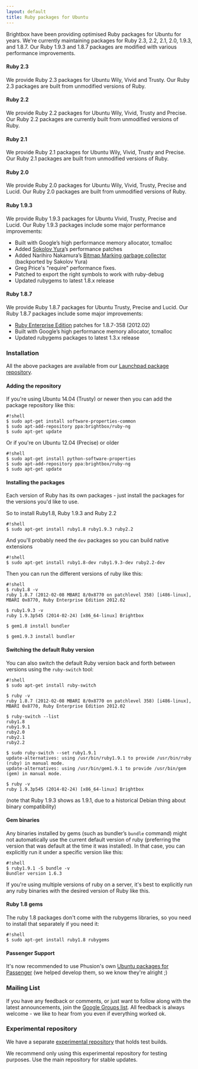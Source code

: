 ```yaml
---
layout: default
title: Ruby packages for Ubuntu
---
```


Brightbox have been providing optimised Ruby packages for Ubuntu for years. We're currently maintaining packages for Ruby 2.3, 2.2, 2.1, 2.0, 1.9.3, and 1.8.7. Our Ruby 1.9.3 and 1.8.7 packages are modified with various performance improvements.

#### Ruby 2.3

We provide Ruby 2.3 packages for Ubuntu Wily, Vivid and Trusty. Our Ruby 2.3 packages are built from unmodified versions of Ruby.

#### Ruby 2.2

We provide Ruby 2.2 packages for Ubuntu Wily, Vivid, Trusty and Precise. Our Ruby 2.2 packages are currently built from unmodified versions of Ruby.

#### Ruby 2.1

We provide Ruby 2.1 packages for Ubuntu Wily, Vivid, Trusty and Precise. Our Ruby 2.1 packages are built from unmodified versions of Ruby.

#### Ruby 2.0

We provide Ruby 2.0 packages for Ubuntu Wily, Vivid, Trusty, Precise and Lucid. Our Ruby 2.0 packages are built from unmodified versions of Ruby.

#### Ruby 1.9.3

We provide Ruby 1.9.3 packages for Ubuntu Vivid, Trusty, Precise and Lucid. Our Ruby 1.9.3 packages include some major performance improvements:

* Built with Google’s high performance memory allocator, tcmalloc
* Added [Sokolov Yura](https://github.com/funny-falcon/ruby)’s performance patches
* Added Narihiro Nakamura’s [Bitmap Marking garbage collector](http://patshaughnessy.net/2012/3/23/why-you-should-be-excited-about-garbage-collection-in-ruby-2-0) (backported by Sakolov Yura)
* Greg Price's "require" performance fixes.
* Patched to export the right symbols to work with ruby-debug
* Updated rubygems to latest 1.8.x release

#### Ruby 1.8.7

We provide Ruby 1.8.7 packages for Ubuntu Trusty, Precise and Lucid. Our Ruby 1.8.7 packages include some major improvements:

* [Ruby Enterprise Edition](http://www.rubyenterpriseedition.com/) patches for 1.8.7-358 (2012.02)
* Built with Google’s high performance memory allocator, tcmalloc
* Updated rubygems packages to latest 1.3.x release

### Installation

All the above packages are available from our
[Launchpad package repository](https://launchpad.net/~brightbox/+archive/ruby-ng). 

#### Adding the repository

If you're using Ubuntu 14.04 (Trusty) or newer then you can add the package repository like this:

    #!shell
    $ sudo apt-get install software-properties-common
    $ sudo apt-add-repository ppa:brightbox/ruby-ng
    $ sudo apt-get update

Or if you're on Ubuntu 12.04 (Precise) or older

    #!shell
    $ sudo apt-get install python-software-properties
    $ sudo apt-add-repository ppa:brightbox/ruby-ng
    $ sudo apt-get update

#### Installing the packages

Each version of Ruby has its own packages - just install the packages for the versions you'd like to use.

So to install Ruby1.8, Ruby 1.9.3 and Ruby 2.2

    #!shell
    $ sudo apt-get install ruby1.8 ruby1.9.3 ruby2.2

And you'll probably need the `dev` packages so you can build native extensions

    #!shell
    $ sudo apt-get install ruby1.8-dev ruby1.9.3-dev ruby2.2-dev

Then you can run the different versions of ruby like this:

    #!shell
    $ ruby1.8 -v
    ruby 1.8.7 (2012-02-08 MBARI 8/0x8770 on patchlevel 358) [i486-linux], MBARI 0x8770, Ruby Enterprise Edition 2012.02
    
    $ ruby1.9.3 -v
	ruby 1.9.3p545 (2014-02-24) [x86_64-linux] Brightbox
	
    $ gem1.8 install bundler
    
    $ gem1.9.3 install bundler

#### Switching the default Ruby version

You can also switch the default Ruby version back and forth between versions using the `ruby-switch` tool:

    #!shell
    $ sudo apt-get install ruby-switch

    $ ruby -v
    ruby 1.8.7 (2012-02-08 MBARI 8/0x8770 on patchlevel 358) [i486-linux], MBARI 0x8770, Ruby Enterprise Edition 2012.02
    
    $ ruby-switch --list
    ruby1.8
    ruby1.9.1
    ruby2.0
    ruby2.1
	ruby2.2
	
    $ sudo ruby-switch --set ruby1.9.1
    update-alternatives: using /usr/bin/ruby1.9.1 to provide /usr/bin/ruby (ruby) in manual mode.
    update-alternatives: using /usr/bin/gem1.9.1 to provide /usr/bin/gem (gem) in manual mode.
    
    $ ruby -v
	ruby 1.9.3p545 (2014-02-24) [x86_64-linux] Brightbox

(note that Ruby 1.9.3 shows as 1.9.1, due to a historical Debian thing
about binary compatibility)

#### Gem binaries

Any binaries installed by gems (such as bundler’s `bundle` command)
might not automatically use the current default version of ruby
(preferring the version that was default at the time it was
installed). In that case, you can explicitly run it under a specific version like this:

    #!shell
    $ ruby1.9.1 -S bundle -v
	Bundler version 1.6.3

If you're using multiple versions of ruby on a server, it's best to explicitly run any ruby binaries with the desired version of Ruby like this.

#### Ruby 1.8 gems

The ruby 1.8 packages don't come with the rubygems libraries, so you need to install that separately if you need it:

    #!shell
    $ sudo apt-get install ruby1.8 rubygems

#### Passenger Support

It's now recommended to use Phusion's own [Ubuntu packages for Passenger](https://www.phusionpassenger.com/install_debian) (we helped develop them, so we know they're alright ;)

### Mailing List

If you have any feedback or comments, or just want to follow along with the latest announcements, join the [Google Groups list](https://groups.google.com/forum/#!forum/brightbox-ruby-ubuntu-packaging). All feedback is always welcome - we like to hear from you even if everything worked ok.

### Experimental repository

We have a separate
[experimental repository](https://launchpad.net/~brightbox/+archive/ruby-ng-experimental)
that holds test builds.

We recommend only using this experimental repository for testing
purposes. Use the main repository for stable updates.
